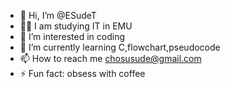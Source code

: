 - 👋 Hi, I’m @ESudeT
- 👨‍💻 I am studying IT in EMU
- 👀 I’m interested in coding 
- 🌱 I’m currently learning C,flowchart,pseudocode
- 📫 How to reach me chosusude@gmail.com
- ⚡ Fun fact: obsess with coffee
  

